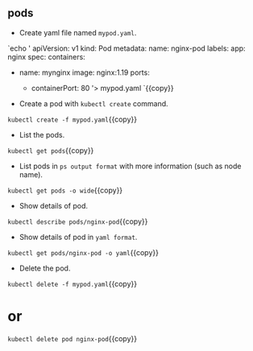 ## pods

- Create yaml file named `mypod.yaml`.

`echo '
apiVersion: v1
kind: Pod
metadata:
  name: nginx-pod
  labels:
    app: nginx
spec:
  containers:
  - name: mynginx
    image: nginx:1.19
    ports:
    - containerPort: 80
 '> mypod.yaml
 `{{copy}}

- Create a pod with `kubectl create` command.

`kubectl create -f mypod.yaml`{{copy}}

- List the pods.

`kubectl get pods`{{copy}}

- List pods in `ps output format` with more information (such as node name).
  
`kubectl get pods -o wide`{{copy}}

- Show details of pod.

`kubectl describe pods/nginx-pod`{{copy}}

- Show details of pod in `yaml format`.
  
`kubectl get pods/nginx-pod -o yaml`{{copy}}

- Delete the pod.

`kubectl delete -f mypod.yaml`{{copy}}

# or

`kubectl delete pod nginx-pod`{{copy}}